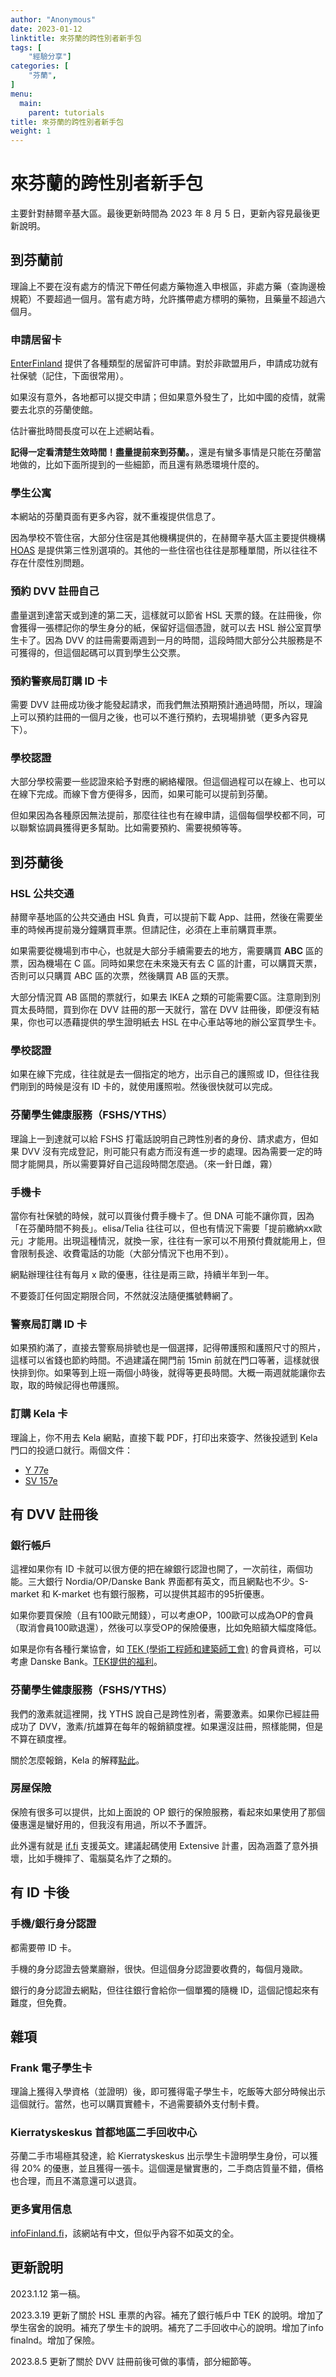```yaml
---
author: "Anonymous"
date: 2023-01-12
linktitle: 來芬蘭的跨性別者新手包
tags: [
    "經驗分享"]
categories: [
    "芬蘭",
]
menu:
  main:
    parent: tutorials
title: 來芬蘭的跨性別者新手包
weight: 1
---
```


# 來芬蘭的跨性別者新手包

主要針對赫爾辛基大區。最後更新時間為 2023 年 8 月 5 日，更新內容見最後更新說明。

## 到芬蘭前

理論上不要在沒有處方的情況下帶任何處方藥物進入申根區，非處方藥（查詢邊檢規範）不要超過一個月。當有處方時，允許攜帶處方標明的藥物，且藥量不超過六個月。

### 申請居留卡

[EnterFinland](EnterFinland.fi) 提供了各種類型的居留許可申請。對於非歐盟用戶，申請成功就有社保號（記住，下面很常用）。

如果沒有意外，各地都可以提交申請；但如果意外發生了，比如中國的疫情，就需要去北京的芬蘭使館。

估計審批時間長度可以在上述網站看。

**記得一定看清楚生效時間！盡量提前來到芬蘭。**，還是有蠻多事情是只能在芬蘭當地做的，比如下面所提到的一些細節，而且還有熟悉環境什麼的。

### 學生公寓

本網站的芬蘭頁面有更多內容，就不重複提供信息了。

因為學校不管住宿，大部分住宿是其他機構提供的，在赫爾辛基大區主要提供機構 [HOAS](https://hoas.fi/en/) 是提供第三性別選項的。其他的一些住宿也往往是那種單間，所以往往不存在什麼性別問題。

### 預約 DVV 註冊自己

盡量選到達當天或到達的第二天，這樣就可以節省 HSL 天票的錢。在註冊後，你會獲得一張標記你的學生身分的紙，保留好這個憑證，就可以去 HSL 辦公室買學生卡了。因為 DVV 的註冊需要兩週到一月的時間，這段時間大部分公共服務是不可獲得的，但這個起碼可以買到學生公交票。

### 預約警察局訂購 ID 卡

需要 DVV 註冊成功後才能發起請求，而我們無法預期預計通過時間，所以，理論上可以預約註冊的一個月之後，也可以不進行預約，去現場排號（更多內容見下）。

### 學校認證

大部分學校需要一些認證來給予對應的網絡權限。但這個過程可以在線上、也可以在線下完成。而線下會方便得多，因而，如果可能可以提前到芬蘭。

但如果因為各種原因無法提前，那麼往往也有在線申請，這個每個學校都不同，可以聯繫協調員獲得更多幫助。比如需要預約、需要視頻等等。

## 到芬蘭後

### HSL 公共交通

赫爾辛基地區的公共交通由 HSL 負責，可以提前下載 App、註冊，然後在需要坐車的時候再提前幾分鐘購買車票。但請記住，必須在上車前購買車票。

如果需要從機場到市中心，也就是大部分手續需要去的地方，需要購買 **ABC** 區的票，因為機場在 C 區。同時如果您在未來幾天有去 C 區的計畫，可以購買天票，否則可以只購買 ABC 區的次票，然後購買 AB 區的天票。

大部分情況買 AB 區間的票就行，如果去 IKEA 之類的可能需要C區。注意剛到別買太長時間，買到你在 DVV 註冊的那一天就行，當在 DVV 註冊後，即便沒有結果，你也可以憑藉提供的學生證明紙去 HSL 在中心車站等地的辦公室買學生卡。

### 學校認證

如果在線下完成，往往就是去一個指定的地方，出示自己的護照或 ID，但往往我們剛到的時候是沒有 ID 卡的，就使用護照啦。然後很快就可以完成。

### 芬蘭學生健康服務（FSHS/YTHS）

理論上一到達就可以給 FSHS 打電話說明自己跨性別者的身份、請求處方，但如果 DVV 沒有完成登記，則可能只有處方而沒有進一步的處理。因為需要一定的時間才能開具，所以需要算好自己這段時間怎麼過。（來一針日雌，霧）

### 手機卡

當你有社保號的時候，就可以買後付費手機卡了。但 DNA 可能不讓你買，因為「在芬蘭時間不夠長」。elisa/Telia 往往可以，但也有情況下需要「提前繳納xx歐元」才能用。出現這種情況，就換一家，往往有一家可以不用預付費就能用上，但會限制長途、收費電話的功能（大部分情況下也用不到）。

網點辦理往往有每月 x 歐的優惠，往往是兩三歐，持續半年到一年。

不要簽訂任何固定期限合同，不然就沒法隨便攜號轉網了。

### 警察局訂購 ID 卡

如果預約滿了，直接去警察局排號也是一個選擇，記得帶護照和護照尺寸的照片，這樣可以省錢也節約時間。不過建議在開門前 15min 前就在門口等著，這樣就很快排到你。如果等到上班一兩個小時後，就得等更長時間。大概一兩週就能讓你去取，取的時候記得也帶護照。

### 訂購 Kela 卡

理論上，你不用去 Kela 網點，直接下載 PDF，打印出來簽字、然後投遞到 Kela 門口的投遞口就行。兩個文件：
- [Y 77e](https://www.kela.fi/benefit-forms/Y77e.pdf)
- [SV 157e](https://www.kela.fi/benefit-forms/SV157e.pdf)

## 有 DVV 註冊後

### 銀行帳戶

這裡如果你有 ID 卡就可以很方便的把在線銀行認證也開了，一次前往，兩個功能。三大銀行 Nordia/OP/Danske Bank 界面都有英文，而且網點也不少。S-market 和 K-market 也有銀行服務，可以提供其超市的95折優惠。

如果你要買保險（且有100歐元閒錢），可以考慮OP，100歐可以成為OP的會員（取消會員100歐退還），然後可以享受OP的保險優惠，比如免賠額大幅度降低。

如果是你有各種行業協會，如 [TEK (學術工程師和建築師工會)](https://www.tek.fi/en) 的會員資格，可以考慮 Danske Bank。[TEK提供的福利](https://www.tek.fi/en/services-and-benefits/membership-benefits/danske-banks-benefits)。

### 芬蘭學生健康服務（FSHS/YTHS）

我們的激素就這裡開，找 YTHS 說自己是跨性別者，需要激素。如果你已經註冊成功了 DVV，激素/抗雄算在每年的報銷額度裡。如果還沒註冊，照樣能開，但是不算在額度裡。

關於怎麼報銷，Kela 的解釋[點此](https://www.kela.fi/medicine-expenses)。

### 房屋保險

保險有很多可以提供，比如上面說的 OP 銀行的保險服務，看起來如果使用了那個優惠還是蠻好用的，但我沒有用過，所以不予置評。

此外還有就是 [if.fi](https://www.if.fi/en/private-customers) 支援英文。建議起碼使用 Extensive 計畫，因為涵蓋了意外損壞，比如手機摔了、電腦莫名炸了之類的。

## 有 ID 卡後

### 手機/銀行身分認證

都需要帶 ID 卡。

手機的身分認證去營業廳辦，很快。但這個身分認證要收費的，每個月幾歐。

銀行的身分認證去網點，但往往銀行會給你一個單獨的隨機 ID，這個記憶起來有難度，但免費。

## 雜項

### Frank 電子學生卡

理論上獲得入學資格（並證明）後，即可獲得電子學生卡，吃飯等大部分時候出示這個就行。當然，也可以購買實體卡，不過需要額外支付制卡費。

### Kierratyskeskus 首都地區二手回收中心

芬蘭二手市場極其發達，給 Kierratyskeskus 出示學生卡證明學生身份，可以獲得 20% 的優惠，並且獲得一張卡。這個還是蠻實惠的，二手商店質量不錯，價格也合理，而且不滿意還可以退貨。

### 更多實用信息

[infoFinland.fi](https://www.infofinland.fi)，該網站有中文，但似乎內容不如英文的全。


## 更新說明

2023.1.12 第一稿。

2023.3.19 更新了關於 HSL 車票的內容。補充了銀行帳戶中 TEK 的說明。增加了學生宿舍的說明。補充了學生卡的說明。補充了二手回收中心的說明。增加了info finalnd。增加了保險。

2023.8.5 更新了關於 DVV 註冊前後可做的事情，部分細節等。
